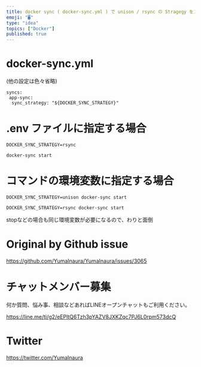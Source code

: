 ```yaml
---
title: docker sync ( docker-sync.yml ) で unison / rsync の Stragegy をコマンドの環境変数
emoji: "🖥"
type: "idea"
topics: ["Docker"]
published: true
---
```


# docker-sync.yml

(他の設定は色々省略)

```
syncs:
 app-sync:
  sync_strategy: "${DOCKER_SYNC_STRATEGY}"
```


# .env ファイルに指定する場合

```
DOCKER_SYNC_STRATEGY=rsync
```

```
docker-sync start
```

# コマンドの環境変数に指定する場合

```
DOCKER_SYNC_STRATEGY=unison docker-sync start
```

```
DOCKER_SYNC_STRATEGY=rsync docker-sync start
```

stopなどの場合も同じ環境変数が必要になるので、わりと面倒



# Original by Github issue

https://github.com/YumaInaura/YumaInaura/issues/3065








<!-- Update From Qiita API -->

# チャットメンバー募集


何か質問、悩み事、相談などあればLINEオープンチャットもご利用ください。

https://line.me/ti/g2/eEPltQ6Tzh3pYAZV8JXKZqc7PJ6L0rpm573dcQ





# Twitter


https://twitter.com/YumaInaura


<!-- Update From Qiita API -->


